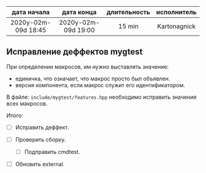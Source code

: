 
| дата начала         |   дата конца        | длительность  | исполнитель  |
|:-------------------:|:-------------------:|:-------------:|:------------:|
| 2020y-02m-09d 18:45 | 2020y-02m-09d 19:00 | 15 min        | Kartonagnick |

Исправление деффектов mygtest  
-----------------------------

При определении макросов, им нужно выставлять значение:  
  - единичка, что означает, что макрос просто был объявлен.  
  - версия компонента, если макрос служит его идентификатором.  

В файле:  `include/mygtest/features.hpp` необходимо исправить значения всех макросов.  

Итого:  
  - [ ] Исправить деффект.  
  - [ ] Проверить сборку.  
    - [ ] Подправить cmdtest.  
  - [ ] Обновить external.  


